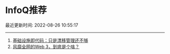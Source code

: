 # InfoQ推荐

最近更新时间: 2022-08-26 10:55:17

--- 
1. [基础设施即代码：只是漂移管理还不够](https://www.infoq.cn/article/wV78kwciwMAqeVxtAlfy) 
2. [风靡全网的Web 3，到底是个啥？](https://www.infoq.cn/article/jsf43rxkftgecP5aQCNG) 
